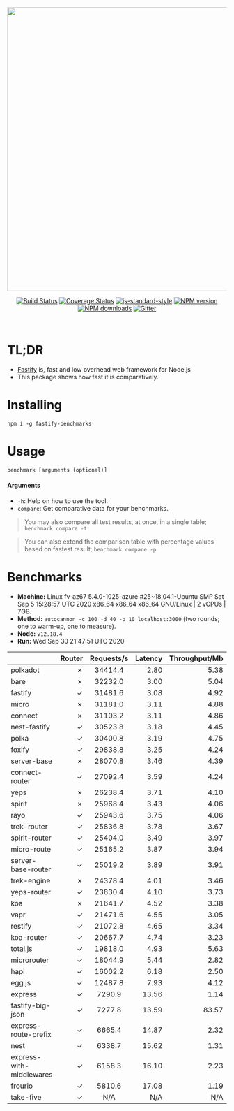 <div align="center">
<img src="https://github.com/fastify/graphics/raw/master/full-logo.png" width="650" height="auto"/>
</div>

<div align="center">

[![Build Status](https://travis-ci.org/fastify/fastify.svg?branch=master)](https://travis-ci.org/fastify/fastify)
[![Coverage Status](https://coveralls.io/repos/github/fastify/fastify/badge.svg?branch=master)](https://coveralls.io/github/fastify/fastify?branch=master)
[![js-standard-style](https://img.shields.io/badge/code%20style-standard-brightgreen.svg?style=flat)](http://standardjs.com/)
[![NPM version](https://img.shields.io/npm/v/fastify.svg?style=flat)](https://www.npmjs.com/package/fastify)
[![NPM downloads](https://img.shields.io/npm/dm/fastify.svg?style=flat)](https://www.npmjs.com/package/fastify) [![Gitter](https://badges.gitter.im/gitterHQ/gitter.svg)](https://gitter.im/fastify)
</div>
<br />

# TL;DR

* [Fastify](https://github.com/fastify/fastify) is, fast and low overhead web framework for Node.js
* This package shows how fast it is comparatively.

# Installing

```
npm i -g fastify-benchmarks
```

# Usage

```
benchmark [arguments (optional)]
```

#### Arguments

* `-h`: Help on how to use the tool.
* `compare`: Get comparative data for your benchmarks.

> You may also compare all test results, at once, in a single table; `benchmark compare -t`

> You can also extend the comparison table with percentage values based on fastest result; `benchmark compare -p`
# Benchmarks
* __Machine:__ Linux fv-az67 5.4.0-1025-azure #25~18.04.1-Ubuntu SMP Sat Sep 5 15:28:57 UTC 2020 x86_64 x86_64 x86_64 GNU/Linux | 2 vCPUs | 7GB.
* __Method:__ `autocannon -c 100 -d 40 -p 10 localhost:3000` (two rounds; one to warm-up, one to measure).
* __Node:__ `v12.18.4`
* __Run:__ Wed Sep 30 21:47:51 UTC 2020

|                          | Router | Requests/s | Latency | Throughput/Mb |
| :--                      | --:    | :-:        | --:     | --:           |
| polkadot                 | ✗      | 34414.4    | 2.80    | 5.38          |
| bare                     | ✗      | 32232.0    | 3.00    | 5.04          |
| fastify                  | ✓      | 31481.6    | 3.08    | 4.92          |
| micro                    | ✗      | 31181.0    | 3.11    | 4.88          |
| connect                  | ✗      | 31103.2    | 3.11    | 4.86          |
| nest-fastify             | ✓      | 30523.8    | 3.18    | 4.45          |
| polka                    | ✓      | 30400.8    | 3.19    | 4.75          |
| foxify                   | ✓      | 29838.8    | 3.25    | 4.24          |
| server-base              | ✗      | 28070.8    | 3.46    | 4.39          |
| connect-router           | ✓      | 27092.4    | 3.59    | 4.24          |
| yeps                     | ✗      | 26238.4    | 3.71    | 4.10          |
| spirit                   | ✗      | 25968.4    | 3.43    | 4.06          |
| rayo                     | ✓      | 25943.6    | 3.75    | 4.06          |
| trek-router              | ✓      | 25836.8    | 3.78    | 3.67          |
| spirit-router            | ✓      | 25404.0    | 3.49    | 3.97          |
| micro-route              | ✓      | 25165.2    | 3.87    | 3.94          |
| server-base-router       | ✓      | 25019.2    | 3.89    | 3.91          |
| trek-engine              | ✗      | 24378.4    | 4.01    | 3.46          |
| yeps-router              | ✓      | 23830.4    | 4.10    | 3.73          |
| koa                      | ✗      | 21641.7    | 4.52    | 3.38          |
| vapr                     | ✓      | 21471.6    | 4.55    | 3.05          |
| restify                  | ✓      | 21072.8    | 4.65    | 3.34          |
| koa-router               | ✓      | 20667.7    | 4.74    | 3.23          |
| total.js                 | ✓      | 19818.0    | 4.93    | 5.63          |
| microrouter              | ✓      | 18044.9    | 5.44    | 2.82          |
| hapi                     | ✓      | 16002.2    | 6.18    | 2.50          |
| egg.js                   | ✓      | 12487.8    | 7.93    | 4.12          |
| express                  | ✓      | 7290.9     | 13.56   | 1.14          |
| fastify-big-json         | ✓      | 7277.8     | 13.59   | 83.57         |
| express-route-prefix     | ✓      | 6665.4     | 14.87   | 2.32          |
| nest                     | ✓      | 6338.7     | 15.62   | 1.31          |
| express-with-middlewares | ✓      | 6158.3     | 16.10   | 2.23          |
| frourio                  | ✓      | 5810.6     | 17.08   | 1.19          |
| take-five                | ✓      | N/A        | N/A     | N/A           |
